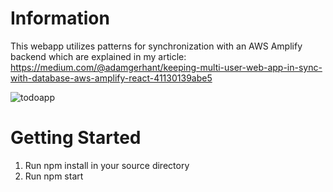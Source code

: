# Information
This webapp utilizes patterns for synchronization with an AWS Amplify backend which are explained in my article: https://medium.com/@adamgerhant/keeping-multi-user-web-app-in-sync-with-database-aws-amplify-react-41130139abe5

![todoapp](https://github.com/adamgerhant/SynchronousTodoApp/assets/116332429/e4b10166-d42c-42e0-a9e0-8f60b03f07e3)

# Getting Started
1. Run npm install in your source directory
2. Run npm start


